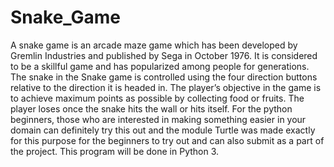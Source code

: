 # Snake_Game
 A snake game is an arcade maze game which has been developed by Gremlin Industries and published by Sega in October 1976. It is considered to be a skillful game and has popularized among people for generations. The snake in the Snake game is controlled using the four direction buttons relative to the direction it is headed in. The player’s objective in the game is to achieve maximum points as possible by collecting food or fruits. The player loses once the snake hits the wall or hits itself.  For the python beginners, those who are interested in making something easier in your domain can definitely try this out and the module Turtle was made exactly for this purpose for the beginners to try out and can also submit as a part of the project. This program will be done in Python 3.
